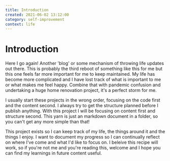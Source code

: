 ```yaml
---
title: Introduction
created: 2021-06-02 13:12:00
category: self-improvement
context: life
---
```

# Introduction
Here I go again! Another 'blog' or some mechanism of throwing life updates out there. This is probably the third reboot of something like this for me but this one feels far more important for me to keep maintained. My life has become more complicated and I have lost track of what is important to me or what makes me feel happy. Combine that with pandemic confusion and undertaking a huge home renovation project, it's a perfect storm for me. 

I usually start these projects in the wrong order, focusing on the code first and the content second. I always try to get the structure planned before I publish anything. With this project I will be focusing on content first and structure second. This yarn is just an markdown document in a folder, so you can't get any more simple than that!

This project exists so I can keep track of my life, the things around it and the things I enjoy. I want to document my progress so I can continually reflect on where I've come and what I'd like to focus on. I beleive this recipe will work, so if you're not me and you're reading this, welcome and I hope you can find my learnings in future content useful. 